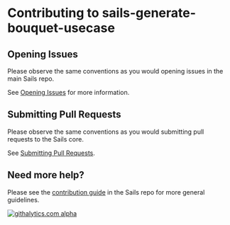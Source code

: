 # Contributing to sails-generate-bouquet-usecase


## Opening Issues

Please observe the same conventions as you would opening issues in the main Sails repo.

See [Opening Issues](https://github.com/madajaju/sails/blob/master/CONTRIBUTING.md#opening-issues) for more information.



## Submitting Pull Requests

Please observe the same conventions as you would submitting pull requests to the Sails core.

See [Submitting Pull Requests](https://github.com/madajaju/sails/blob/master/CONTRIBUTING.md#submitting-pull-requests).



## Need more help?

Please see the [contribution guide](https://github.com/madajaju/sails/blob/v0.10/CONTRIBUTING.md#contributing-to-a-generator) in the Sails repo for more general guidelines.


[![githalytics.com alpha](https://cruel-carlota.pagodabox.com/8acf2fc2ca0aca8a3018e355ad776ed7 "githalytics.com")](http://githalytics.com/madajaju/sails-generate-bouquet-usecase/CONTRIBUTING)


